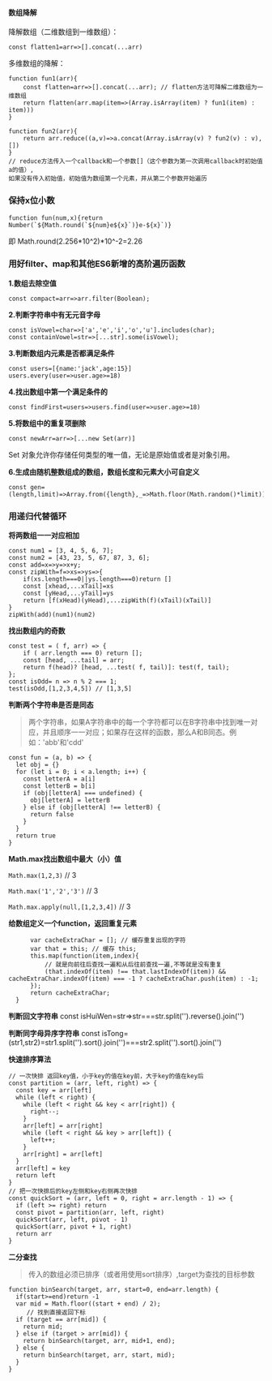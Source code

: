 #### 数组降解

降解数组（二维数组到一维数组）：

	const flatten1=arr=>[].concat(...arr)

多维数组的降解：
	
	function fun1(arr){
		const flatten=arr=>[].concat(...arr); // flatten方法可降解二维数组为一维数组
		return flatten(arr.map(item=>(Array.isArray(item) ? fun1(item) : item)))
	}

	function fun2(arr){
		return arr.reduce((a,v)=>a.concat(Array.isArray(v) ? fun2(v) : v), [])
	} 
	// reduce方法传入一个callback和一个参数[]（这个参数为第一次调用callback时初始值a的值）,
	如果没有传入初始值，初始值为数组第一个元素，并从第二个参数开始遍历
### 保持x位小数

	function fun(num,x){return Number(`${Math.round(`${num}e${x}`)}e-${x}`)}
即 Math.round(2.256\*10^2)*10^-2=2.26

### 用好filter、map和其他ES6新增的高阶遍历函数

**1.数组去除空值**

	const compact=arr=>arr.filter(Boolean);

**2.判断字符串中有无元音字母**

	const isVowel=char=>['a','e','i','o','u'].includes(char);
	const containVowel=str=>[...str].some(isVowel);

**3.判断数组内元素是否都满足条件**

	const users=[{name:'jack',age:15}]
	users.every(user=>user.age>=18)

**4.找出数组中第一个满足条件的**

	const findFirst=users=>users.find(user=>user.age>=18)

**5.将数组中的重复项删除**

	const newArr=arr=>[...new Set(arr)]

Set 对象允许你存储任何类型的唯一值，无论是原始值或者是对象引用。

**6.生成由随机整数组成的数组，数组长度和元素大小可自定义**

	const gen=(length,limit)=>Array.from({length},_=>Math.floor(Math.random()*limit))

### 用递归代替循环

**将两数组一一对应相加**

	const num1 = [3, 4, 5, 6, 7];
	const num2 = [43, 23, 5, 67, 87, 3, 6];
	const add=x=>y=>x+y;
	const zipWith=f=>xs=>ys=>{
		if(xs.length===0||ys.length===0)return []
		const [xhead,...xTail]=xs
		const [yHead,...yTail]=ys
		return [f(xHead)(yHead),...zipWith(f)(xTail)(xTail)]
	}
	zipWith(add)(num1)(num2)

**找出数组内的奇数**

	const test = ( f, arr) => {
  		if ( arr.length === 0) return [];
  		const [head, ...tail] = arr;
  		return f(head)? [head, ...test( f, tail)]: test(f, tail);
	};
	const isOdd= n => n % 2 === 1;
	test(isOdd,[1,2,3,4,5]) // [1,3,5]


**判断两个字符串是否是同态**
>两个字符串，如果A字符串中的每一个字符都可以在B字符串中找到唯一对应，并且顺序一一对应；如果存在这样的函数，那么A和B同态。例如：'abb'和'cdd'
```
const fun = (a, b) => {
  let obj = {}
  for (let i = 0; i < a.length; i++) {
    const letterA = a[i]
    const letterB = b[i]
    if (obj[letterA] === undefined) {
      obj[letterA] = letterB
    } else if (obj[letterA] !== letterB) {
      return false
    }
  }
  return true
}
```
**Math.max找出数组中最大（小）值**

`Math.max(1,2,3)` // 3

`Math.max('1','2','3')` // 3

`Math.max.apply(null,[1,2,3,4])`  // 3


**给数组定义一个function，返回重复元素**

```Array.prototype.extraChar = function(){
      var cacheExtraChar = []; // 缓存重复出现的字符
      var that = this; // 缓存 this;
      this.map(function(item,index){
          // 就是向前往后查找一遍和从后往前查找一遍,不等就是没有重复
          (that.indexOf(item) !== that.lastIndexOf(item)) && cacheExtraChar.indexOf(item) === -1 ? cacheExtraChar.push(item) : -1;
      });
      return cacheExtraChar;
  }
```
	
**判断回文字符串**
const isHuiWen=str=>str===str.split('').reverse().join('')

**判断同字母异序字符串**
const isTong=(str1,str2)=str1.split('').sort().join('')===str2.split('').sort().join('')

**快速排序算法**
```
// 一次快排 返回key值，小于key的值在key前，大于key的值在key后
const partition = (arr, left, right) => {
  const key = arr[left]
  while (left < right) {
    while (left < right && key < arr[right]) {
      right--;
    }
    arr[left] = arr[right]
    while (left < right && key > arr[left]) {
      left++;
    }
    arr[right] = arr[left]
  }
  arr[left] = key
  return left
}
// 把一次快排后的key左侧和key右侧再次快排
const quickSort = (arr, left = 0, right = arr.length - 1) => {
  if (left >= right) return
  const pivot = partition(arr, left, right)
  quickSort(arr, left, pivot - 1)
  quickSort(arr, pivot + 1, right)
  return arr
}
```

**二分查找**
> 传入的数组必须已排序（或者用使用sort排序）,target为查找的目标参数
```
function binSearch(target, arr, start=0, end=arr.length) {
  if(start>=end)return -1
  var mid = Math.floor((start + end) / 2);
	 // 找到直接返回下标
  if (target == arr[mid]) {
    return mid;
  } else if (target > arr[mid]) {
    return binSearch(target, arr, mid+1, end);
  } else {
    return binSearch(target, arr, start, mid);
  }
}
```

